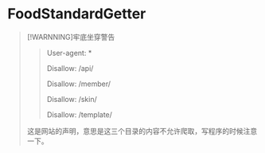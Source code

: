 # FoodStandardGetter
> [!WARNNING]牢底坐穿警告
>> User-agent: *
>>
>> Disallow: /api/
>>
>> Disallow: /member/
>>
>> Disallow: /skin/
>>
>> Disallow: /template/
>>
> 这是网站的声明，意思是这三个目录的内容不允许爬取，写程序的时候注意一下。

